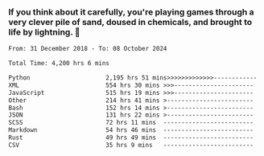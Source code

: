 ### If you think about it carefully, you're playing games through a very clever pile of sand, doused in chemicals, and brought to life by lightning.  👋


<!--START_SECTION:waka-->

```txt
From: 31 December 2018 - To: 08 October 2024

Total Time: 4,200 hrs 6 mins

Python                     2,195 hrs 51 mins>>>>>>>>>>>>>------------   52.29 %
XML                        554 hrs 30 mins >>>----------------------   13.20 %
JavaScript                 515 hrs 19 mins >>>----------------------   12.27 %
Other                      214 hrs 41 mins >------------------------   05.11 %
Bash                       152 hrs 14 mins >------------------------   03.63 %
JSON                       131 hrs 22 mins >------------------------   03.13 %
SCSS                       72 hrs 11 mins  -------------------------   01.72 %
Markdown                   54 hrs 46 mins  -------------------------   01.30 %
Rust                       49 hrs 49 mins  -------------------------   01.19 %
CSV                        35 hrs 9 mins   -------------------------   00.84 %
```

<!--END_SECTION:waka-->

